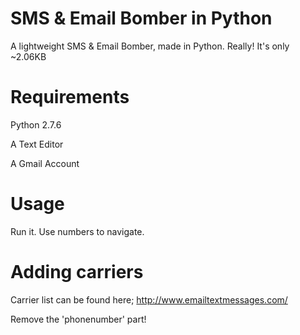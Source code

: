 SMS & Email Bomber in Python
====================

A lightweight SMS &amp; Email Bomber, made in Python. Really! It's only ~2.06KB


Requirements
====================

Python 2.7.6

A Text Editor

A Gmail Account


Usage
====================

Run it.
Use numbers to navigate.

Adding carriers
====================

Carrier list can be found here; http://www.emailtextmessages.com/

Remove the 'phonenumber' part!

